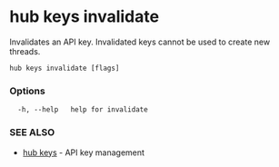 # hub keys invalidate

Invalidates an API key. Invalidated keys cannot be used to create new threads.

```
hub keys invalidate [flags]
```

### Options

```
  -h, --help   help for invalidate
```

### SEE ALSO

-   [hub keys](hub_keys.md) - API key management
